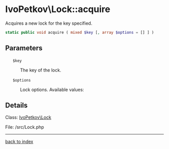 # IvoPetkov\Lock::acquire

Acquires a new lock for the key specified.

```php
static public void acquire ( mixed $key [, array $options = [] ] )
```

## Parameters

&nbsp;&nbsp;&nbsp;&nbsp;&nbsp;&nbsp;`$key`

&nbsp;&nbsp;&nbsp;&nbsp;&nbsp;&nbsp;&nbsp;&nbsp;&nbsp;&nbsp;&nbsp;&nbsp;The key of the lock.

&nbsp;&nbsp;&nbsp;&nbsp;&nbsp;&nbsp;`$options`

&nbsp;&nbsp;&nbsp;&nbsp;&nbsp;&nbsp;&nbsp;&nbsp;&nbsp;&nbsp;&nbsp;&nbsp;Lock options. Available values:

## Details

Class: [IvoPetkov\Lock](ivopetkov.lock.class.md)

File: /src/Lock.php

---

[back to index](index.md)

